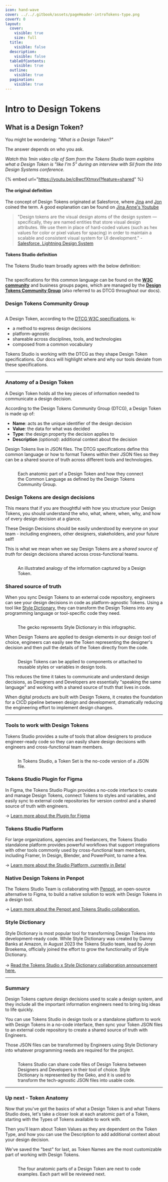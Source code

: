 ```yaml
---
icon: hand-wave
cover: ../../.gitbook/assets/pageHeader-introTokens-type.png
coverY: 0
layout:
  cover:
    visible: true
    size: full
  title:
    visible: false
  description:
    visible: false
  tableOfContents:
    visible: true
  outline:
    visible: true
  pagination:
    visible: true
---
```


# Intro to Design Tokens

## What is a Design Token?

You might be wondering: _"What is a Design Token?"_

The answer depends on who you ask.



_Watch this 1min video clip of Sam from the Tokens Studio team explains what a Design Token is "like I'm 5" during an interview with Sil from the Into Design Systems conference._&#x20;

{% embed url="https://youtu.be/c8wcfXtmxvI?feature=shared" %}

#### The original definition

The concept of Design Tokens originated at Salesforce, where [Jina](https://bsky.app/profile/jina.social) and [Jon](https://www.linkedin.com/in/jonnylevine) coined the term. A good explanation can be found on [Jina Anne's Youtube](https://www.youtube.com/watch?v=q5qIowMyVt8)

> "Design tokens are the visual design atoms of the design system — specifically, they are named entities that store visual design attributes. We use them in place of hard-coded values (such as hex values for color or pixel values for spacing) in order to maintain a scalable and consistent visual system for UI development." -  [Salesforce, Lightning Design System](https://www.lightningdesignsystem.com/design-tokens/)



#### Tokens Studio definition

The Tokens Studio team broadly agrees with the below definition:

<figure><img src="../../.gitbook/assets/design-token-ts.png" alt=""><figcaption></figcaption></figure>

The specifications for this common language can be found on the [**W3C community**](https://www.w3.org/community/design-tokens/) and business groups pages, which are managed by the [**Design Tokens Community Group**](https://www.designtokens.org/) (also referred to as DTCG throughout our docs).



### Design Tokens Community Group

<figure><img src="../../.gitbook/assets/dtcg.png" alt=""><figcaption></figcaption></figure>

A Design Token, according to the [DTCG W3C specifications](https://tr.designtokens.org/format/#introduction), is:

* a method to express design decisions
* platform-agnostic
* shareable across disciplines, tools, and technologies
* composed from a common vocabulary

Tokens Studio is working with the DTCG as they shape Design Token specifications. Our docs will highlight where and why our tools deviate from these specifications.

***



### Anatomy of a Design Token

A Design Token holds all the key pieces of information needed to communicate a design decision.

According to the Design Tokens Community Group (DTCG), a Design Token is made up of:

* **Name**: acts as the unique identifier of the design decision
* **Value**: the data for what was decided
* **Type**: the design property the decision applies to
* **Description** _(optional)_: additional context about the decision

Design Tokens live in JSON files. The DTCG specifications define this common language or how to format Tokens within their JSON files so they can be a shared source of truth across different tools and technologies.

<figure><img src="../../.gitbook/assets/flow-chart-common-language.png" alt=""><figcaption><p>Each anatomic part of a Design Token and how they connect the Common Language as defined by the Design Tokens Community Group. </p></figcaption></figure>



### Design Tokens are design decisions

This means that if you are thoughtful with how you structure your Design Tokens, you should understand the who, what, where, when, why, and how of every design decision at a glance.

These Design Decisions should be easily understood by everyone on your team - including engineers, other designers, stakeholders, and your future self!

This is what we mean when we say Design Tokens are a _shared source of truth_ for design decisions shared across cross-functional teams.

<figure><img src="../../.gitbook/assets/design-decisions-ws.png" alt=""><figcaption><p>An illustrated analogy of the information captured by a Design Token. </p></figcaption></figure>



### Shared source of truth

When you sync Design Tokens to an external code repository, engineers can see your design decisions in code as platform-agnostic Tokens. Using a tool like [Style Dictionary](https://styledictionary.com/), they can transform the Design Tokens into any programming language or tool-specific code they need.

<figure><img src="../../.gitbook/assets/transform-sd.png" alt=""><figcaption><p>The gecko represents Style Dictionary in this infographic. </p></figcaption></figure>



When Design Tokens are applied to design elements in our design tool of choice, engineers can easily see the Token representing the designer's decision and then pull the details of the Token directly from the code.

<figure><img src="../../.gitbook/assets/tokens-button-figma-properties.png" alt=""><figcaption><p>Design Tokens can be applied to components or attached to reusable styles or variables in design tools.</p></figcaption></figure>



This reduces the time it takes to communicate and understand design decisions, as Designers and Developers are essentially "speaking the same language" and working with a shared source of truth that lives in code.

When digital products are built with Design Tokens, it creates the foundation for a CICD pipeline between design and development, dramatically reducing the engineering effort to implement design changes.

***



### Tools to work with Design Tokens

Tokens Studio provides a suite of tools that allow designers to produce engineer-ready code so they can easily share design decisions with engineers and cross-functional team members.

<figure><img src="../../.gitbook/assets/infographic-tokenSet-JSON@2x.png" alt=""><figcaption><p>In Tokens Studio, a Token Set is the no-code version of a JSON file.</p></figcaption></figure>



### <img src="../../.gitbook/assets/logo-icon-figma.png" alt="" data-size="line">Tokens Studio Plugin for Figma

In Figma, the Tokens Studio Plugin provides a no-code interface to create and manage Design Tokens, connect Tokens to styles and variables, and easily sync to external code repositories for version control and a shared source of truth with engineers.&#x20;

→ [Learn more about the Plugin for Figma](https://tokens.studio/plugin)



### <img src="../../.gitbook/assets/logo-icon-studio-platform.png" alt="" data-size="line">Tokens Studio Platform

For large organizations, agencies and freelancers, the Tokens Studio standalone platform provides powerful workflows that support integrations with other tools commonly used by cross-functional team members, including Framer, In Design, Blender, and PowerPoint, to name a few.

→ [Learn more about the Studio Platform, currently in Beta!](https://tokens.studio/studio)



### <img src="../../.gitbook/assets/logo-icon-penpot.png" alt="" data-size="line">Native Design Tokens in Penpot

The Tokens Studio Team is collaborating with [Penpot](https://penpot.app/), an open-source alternative to Figma, to build a native solution to work with Design Tokens in a design tool.&#x20;

→ [Learn more about the Penpot and Tokens Studio collaboration.](https://tokens.studio/blog/bringing-design-tokens-to-penpot-an-open-source-collaboration-for-the-design-systems-community)



### <img src="../../.gitbook/assets/logo-icon-style-dictionary.png" alt="" data-size="line">**Style Dictionary**

Style Dictionary is most popular tool for transforming Design Tokens into development-ready code. While Style Dictionary was created by Danny Banks at Amazon, in August 2023 the Tokens Studio team, lead by Joren Broekema, officially joined the effort to grow the functionality of Style Dictionary. \
\
→ [Read the Tokens Studio x Style Dictionary collaboration announcement here.](https://styledictionary.com/version-4/statement/)



***



### Summary

Design Tokens capture design decisions used to scale a design system, and they include all the important information engineers need to bring big ideas to life quickly.&#x20;

You can use Tokens Studio in design tools or a standalone platform to work with Design Tokens in a no-code interface, then sync your Token JSON files to an external code repository to create a shared source of truth with Engineers.&#x20;

Those JSON files can be transformed by Engineers using Style Dictionary into whatever programming needs are required for the project.&#x20;

<figure><img src="../../.gitbook/assets/TS-git-SD-multi-tool.png" alt=""><figcaption><p>Tokens Studio can share code files of Design Tokens between Designers and Developers in their tool of choice. Style Dictionary is represented by the Geko, and it is used to transform the tech-agnostic JSON files into usable code. </p></figcaption></figure>

***



### Up next - Token Anatomy

Now that you've got the basics of what a Design Token is and what Tokens Studio does, let's take a closer look at each anatomic part of a Token, starting with the Types of Tokens available to work with.

Then you'll learn about Token Values as they are dependent on the Token Type, and how you can use the Description to add additional context about your design decision.&#x20;

We've saved the "best" for last, as Token Names are the most customizable part of working with Design Tokens.&#x20;

<figure><img src="../../.gitbook/assets/anatomy-token-all.png" alt=""><figcaption><p>The four anatomic parts of a Design Token are next to code examples. Each part will be reviewed next. </p></figcaption></figure>

